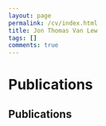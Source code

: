```yaml
---
layout: page
permalink: /cv/index.html
title: Jon Thomas Van Lew
tags: []
comments: true
---
```


# Publications

<div class="box">
	<h2>Publications</h2>
	<?php $contents = file_get_contents("http://bibbase.org/show?bib=http://bibbase.org/mendeley2/7058033"); print_r($contents); ?> 
</div>

